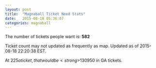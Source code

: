 ```yaml
---
layout: post
title:  "Magnaball Ticket Need Stats"
date:   2015-08-18 05:36:07
categories: magnaball
---
```


The number of tickets people want is: <strong>582</strong>

Ticket count may not updated as frequently as map. Updated as of 2015-08-18 22:20:38 EST.

At $225 a ticket, that would be <strong>$130950</strong> in GA tickets.